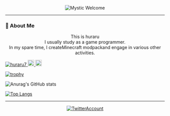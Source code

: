 <p align="center">
  <img src="https://readme-typing-svg.demolab.com?font=Fira+Code&pause=100&color=4169e1&center=true&vCenter=true&width=435&lines=hello+I+am+huraru;Welcome+to+my+profile" alt="Mystic Welcome" />
</p>

---

### 🌟 About Me

<p align="center">
  This is huraru <br>
  I usually study as a game programmer.<br>
  In my spare time, I createMinecraft modpackand engage in various other activities.
</p>

<p align="left">
  <a href="https://github.com/huraru7">
    <img src="https://komarev.com/ghpvc/?username=huraru7" alt="huraru7" />
  </a>
  <a href="http://twitter.com/huraru_7">
    <img height="20" src="https://img.shields.io/twitter/follow/huraru_7?label=Twitter&logo=twitter&style=flat" />
  </a>
  <a href="https://github.com/huraru7">
    <img height="20" src="https://img.shields.io/github/followers/huraru7?label=follow&logo=github&style=flat" />
  </a>
</p>

[![trophy](https://github-profile-trophy.vercel.app/?username=huraru7&theme=onedark)](https://github.com/ryo-ma/github-profile-trophy)

  <!-- GitHub Stats -->
![Anurag's GitHub stats](https://github-readme-stats.vercel.app/api?username=huraru7&hide=contribs,prs&theme=one_dark_pro)

<!-- Top Languages -->
[![Top Langs](https://github-readme-stats.vercel.app/api/top-langs/?username=huraru7&theme=one_dark_pro&layout=donut&langs_count=6)](https://github.com/huraru7/github-readme-stats)

---

<!-- 神秘的なバッジやアイコン -->
<p align="center">
  <a href="https://x.com/huraru_7"><img src="https://img.shields.io/badge/Twitter-%231DA1F2.svg?style=for-the-badge&logo=twitter&logoColor=white" alt="TwitterAccount" /></a>
</p>
